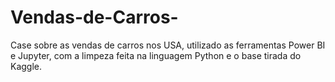 # Vendas-de-Carros-
Case sobre as vendas de carros nos USA, utilizado as ferramentas Power BI e Jupyter, com a limpeza feita na linguagem Python e o base tirada do Kaggle. 
